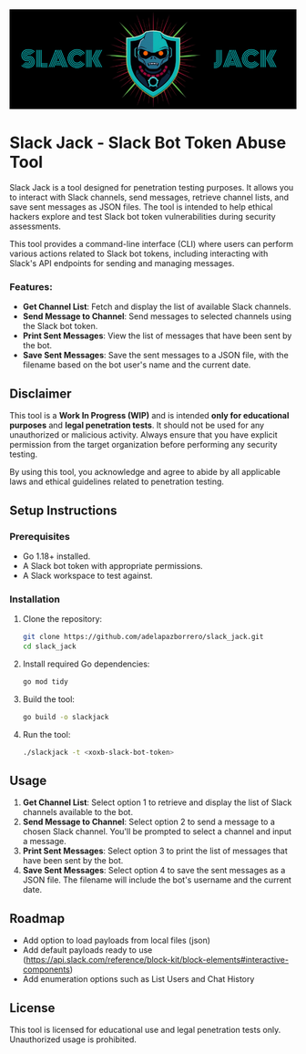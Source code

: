 <img src="assets/logo.png"/>

# Slack Jack - Slack Bot Token Abuse Tool


Slack Jack is a tool designed for penetration testing purposes. It allows you to interact with Slack channels, send messages, retrieve channel lists, and save sent messages as JSON files. The tool is intended to help ethical hackers explore and test Slack bot token vulnerabilities during security assessments.

This tool provides a command-line interface (CLI) where users can perform various actions related to Slack bot tokens, including interacting with Slack's API endpoints for sending and managing messages.

### Features:
- **Get Channel List**: Fetch and display the list of available Slack channels.
- **Send Message to Channel**: Send messages to selected channels using the Slack bot token.
- **Print Sent Messages**: View the list of messages that have been sent by the bot.
- **Save Sent Messages**: Save the sent messages to a JSON file, with the filename based on the bot user's name and the current date.

## Disclaimer

This tool is a **Work In Progress (WIP)** and is intended **only for educational purposes** and **legal penetration tests**. It should not be used for any unauthorized or malicious activity. Always ensure that you have explicit permission from the target organization before performing any security testing.

By using this tool, you acknowledge and agree to abide by all applicable laws and ethical guidelines related to penetration testing.

## Setup Instructions

### Prerequisites

- Go 1.18+ installed.
- A Slack bot token with appropriate permissions.
- A Slack workspace to test against.

### Installation

1. Clone the repository:

    ```bash
    git clone https://github.com/adelapazborrero/slack_jack.git
    cd slack_jack
    ```

2. Install required Go dependencies:

    ```bash
    go mod tidy
    ```

3. Build the tool:

    ```bash
    go build -o slackjack
    ```

4. Run the tool:

    ```bash
    ./slackjack -t <xoxb-slack-bot-token>
    ```

## Usage

1. **Get Channel List**: Select option 1 to retrieve and display the list of Slack channels available to the bot.
2. **Send Message to Channel**: Select option 2 to send a message to a chosen Slack channel. You'll be prompted to select a channel and input a message.
3. **Print Sent Messages**: Select option 3 to print the list of messages that have been sent by the bot.
4. **Save Sent Messages**: Select option 4 to save the sent messages as a JSON file. The filename will include the bot's username and the current date.

## Roadmap

- Add option to load payloads from local files (json)
- Add default payloads ready to use (https://api.slack.com/reference/block-kit/block-elements#interactive-components)
- Add enumeration options such as List Users and Chat History

## License

This tool is licensed for educational use and legal penetration tests only. Unauthorized usage is prohibited.

